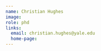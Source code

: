 ```yaml
---
name: Christian Hughes
image: 
role: phd
links:
  email: christian.hughes@yale.edu
  home-page: 
---
```

